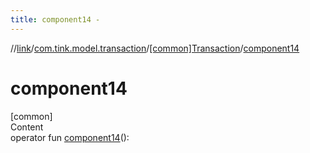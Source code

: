 ```yaml
---
title: component14 -
---
```

//[link](../../index.md)/[com.tink.model.transaction](../index.md)/[[common]Transaction](index.md)/[component14](component14.md)



# component14  
[common]  
Content  
operator fun [component14](component14.md)(): <ERROR CLASS>  



